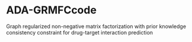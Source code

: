 # ADA-GRMFCcode
 Graph regularized non-negative matrix factorization with prior knowledge consistency constraint for drug-target interaction prediction
